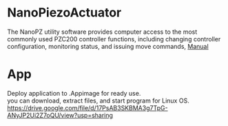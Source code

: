 # NanoPiezoActuator
The NanoPZ utility software provides computer access to the most 
commonly used PZC200 controller functions, including changing 
controller configuration, monitoring status, and issuing move 
commands, [Manual](https://github.com/maruta01/NanoPiezoActuator/blob/main/doc/Manual%20Actuator%20NanoPiezo.pdf)

# App
Deploy application to .Appimage for ready use.  
you can download, extract files, and start program for Linux OS.  
https://drive.google.com/file/d/17PsAB3SKBMA3g7TpG-ANyJP2Ui2Z7oQU/view?usp=sharing
